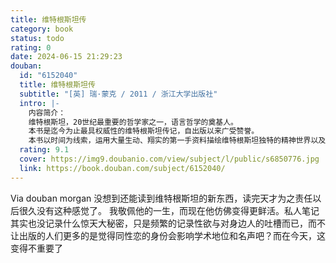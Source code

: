 ```yaml
---
title: 维特根斯坦传
category: book
status: todo
rating: 0
date: 2024-06-15 21:29:23
douban:
  id: "6152040"
  title: 维特根斯坦传
  subtitle: "[英] 瑞·蒙克 / 2011 / 浙江大学出版社"
  intro: |-
    内容简介：
    维特根斯坦，20世纪最重要的哲学家之一，语言哲学的奠基人。
    本书是迄今为止最具权威性的维特根斯坦传记，自出版以来广受赞誉。
    本书以时间为线索，运用大量生动、翔实的第一手资料描绘维特根斯坦独特的精神世界以及传奇的一生，堪称一流的思想传记。
  rating: 9.1
  cover: https://img9.doubanio.com/view/subject/l/public/s6850776.jpg
  link: https://book.douban.com/subject/6152040/
---
```


Via douban morgan 没想到还能读到维特根斯坦的新东西，读完天才为之责任以后很久没有这种感觉了。
我敬佩他的一生，而现在他仿佛变得更鲜活。私人笔记其实也没记录什么惊天大秘密，只是频繁的记录性欲与对身边人的吐槽而已，而不让出版的人们更多的是觉得同性恋的身份会影响学术地位和名声吧？而在今天，这变得不重要了